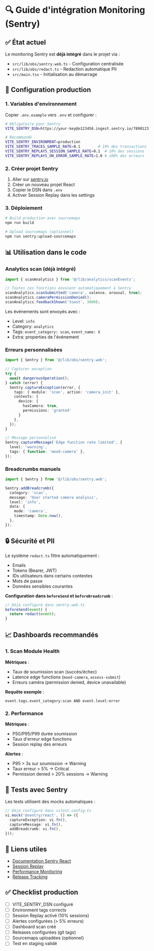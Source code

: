 # 🔍 Guide d'intégration Monitoring (Sentry)

## ✅ État actuel

Le monitoring Sentry est **déjà intégré** dans le projet via :
- `src/lib/obs/sentry.web.ts` - Configuration centralisée
- `src/lib/obs/redact.ts` - Redaction automatique PII
- `src/main.tsx` - Initialisation au démarrage

## 🚀 Configuration production

### 1. Variables d'environnement

Copier `.env.example` vers `.env` et configurer :

```bash
# Obligatoire pour Sentry
VITE_SENTRY_DSN=https://your-key@o123456.ingest.sentry.io/7890123

# Recommandé
VITE_SENTRY_ENVIRONMENT=production
VITE_SENTRY_TRACES_SAMPLE_RATE=0.1        # 10% des transactions
VITE_SENTRY_REPLAYS_SESSION_SAMPLE_RATE=0.1  # 10% des sessions
VITE_SENTRY_REPLAYS_ON_ERROR_SAMPLE_RATE=1.0 # 100% des erreurs
```

### 2. Créer projet Sentry

1. Aller sur [sentry.io](https://sentry.io)
2. Créer un nouveau projet React
3. Copier le DSN dans `.env`
4. Activer Session Replay dans les settings

### 3. Déploiement

```bash
# Build production avec sourcemaps
npm run build

# Upload sourcemaps (optionnel)
npm run sentry:upload-sourcemaps
```

## 📊 Utilisation dans le code

### Analytics scan (déjà intégré)

```typescript
import { scanAnalytics } from '@/lib/analytics/scanEvents';

// Toutes ces fonctions envoient automatiquement à Sentry
scanAnalytics.scanSubmitted('camera', valence, arousal, true);
scanAnalytics.cameraPermissionDenied();
scanAnalytics.feedbackShown('toast', 3000);
```

Les événements sont envoyés avec :
- Level: `info`
- Category: `analytics`
- Tags: `event_category: scan`, `event_name: X`
- Extra: properties de l'événement

### Erreurs personnalisées

```typescript
import { Sentry } from '@/lib/obs/sentry.web';

// Capturer exception
try {
  await dangerousOperation();
} catch (error) {
  Sentry.captureException(error, {
    tags: { module: 'scan', action: 'camera_init' },
    contexts: { 
      device: { 
        hasCamera: true,
        permissions: 'granted' 
      } 
    },
  });
}

// Message personnalisé
Sentry.captureMessage('Edge function rate limited', {
  level: 'warning',
  tags: { function: 'mood-camera' },
});
```

### Breadcrumbs manuels

```typescript
import { Sentry } from '@/lib/obs/sentry.web';

Sentry.addBreadcrumb({
  category: 'scan',
  message: 'User started camera analysis',
  level: 'info',
  data: {
    mode: 'camera',
    timestamp: Date.now(),
  },
});
```

## 🔒 Sécurité et PII

Le système `redact.ts` filtre automatiquement :
- Emails
- Tokens (Bearer, JWT)
- IDs utilisateurs dans certains contextes
- Mots de passe
- Données sensibles courantes

**Configuration dans `beforeSend` et `beforeBreadcrumb`** :
```typescript
// Déjà configuré dans sentry.web.ts
beforeSend(event) {
  return redact(event);
}
```

## 📈 Dashboards recommandés

### 1. Scan Module Health

**Métriques** :
- Taux de soumission scan (succès/échec)
- Latence edge functions (`mood-camera`, `assess-submit`)
- Erreurs caméra (permission denied, device unavailable)

**Requête exemple** :
```
event.tags.event_category:scan AND event.level:error
```

### 2. Performance

**Métriques** :
- P50/P95/P99 durée soumission
- Taux d'erreur edge functions
- Session replay des erreurs

**Alertes** :
- P95 > 3s sur soumission → Warning
- Taux erreur > 5% → Critical
- Permission denied > 20% sessions → Warning

## 🧪 Tests avec Sentry

Les tests utilisent des mocks automatiques :

```typescript
// Déjà configuré dans vitest.config.ts
vi.mock('@sentry/react', () => ({
  captureException: vi.fn(),
  captureMessage: vi.fn(),
  addBreadcrumb: vi.fn(),
}));
```

## 🔗 Liens utiles

- [Documentation Sentry React](https://docs.sentry.io/platforms/javascript/guides/react/)
- [Session Replay](https://docs.sentry.io/platforms/javascript/session-replay/)
- [Performance Monitoring](https://docs.sentry.io/product/performance/)
- [Release Tracking](https://docs.sentry.io/product/releases/)

## ✅ Checklist production

- [ ] VITE_SENTRY_DSN configuré
- [ ] Environment tags corrects
- [ ] Session Replay activé (10% sessions)
- [ ] Alertes configurées (> 5% erreurs)
- [ ] Dashboard scan créé
- [ ] Releases configurées (git tags)
- [ ] Sourcemaps uploadées (optionnel)
- [ ] Test en staging validé
